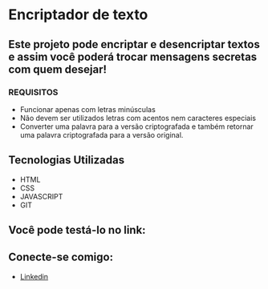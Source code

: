 # Encriptador de texto

## Este projeto pode encriptar e desencriptar textos e assim você poderá trocar mensagens secretas com quem desejar!

### REQUISITOS

- Funcionar apenas com letras minúsculas
- Não devem ser utilizados letras com acentos nem caracteres especiais
- Converter uma palavra para a versão criptografada e também retornar uma palavra criptografada para a versão original.

## Tecnologias Utilizadas

- HTML
- CSS
- JAVASCRIPT
- GIT

## Você pode testá-lo no link:

## Conecte-se comigo:
  
  - [Linkedin](https://www.linkedin.com/in/ana-vitoria-dev)
